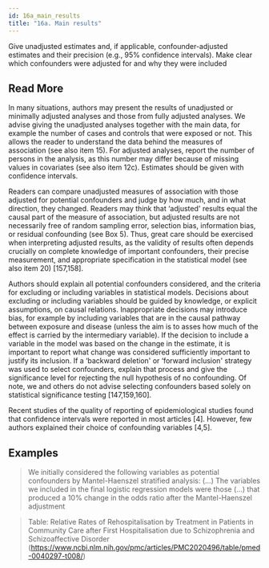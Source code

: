 ```yaml
---
id: 16a_main_results
title: "16a. Main results"
---
```

Give unadjusted estimates and, if applicable, confounder-adjusted estimates and their precision (e.g., 95% confidence intervals). Make clear which confounders were adjusted for and why they were included

## Read More

In many situations, authors may present the results of unadjusted or minimally adjusted analyses and those from fully adjusted analyses. We advise giving the unadjusted analyses together with the main data, for example the number of cases and controls that were exposed or not. This allows the reader to understand the data behind the measures of association (see also item 15). For adjusted analyses, report the number of persons in the analysis, as this number may differ because of missing values in covariates (see also item 12c). Estimates should be given with confidence intervals.

Readers can compare unadjusted measures of association with those adjusted for potential confounders and judge by how much, and in what direction, they changed. Readers may think that ‘adjusted' results equal the causal part of the measure of association, but adjusted results are not necessarily free of random sampling error, selection bias, information bias, or residual confounding (see Box 5). Thus, great care should be exercised when interpreting adjusted results, as the validity of results often depends crucially on complete knowledge of important confounders, their precise measurement, and appropriate specification in the statistical model (see also item 20) [157,158].

Authors should explain all potential confounders considered, and the criteria for excluding or including variables in statistical models. Decisions about excluding or including variables should be guided by knowledge, or explicit assumptions, on causal relations. Inappropriate decisions may introduce bias, for example by including variables that are in the causal pathway between exposure and disease (unless the aim is to asses how much of the effect is carried by the intermediary variable). If the decision to include a variable in the model was based on the change in the estimate, it is important to report what change was considered sufficiently important to justify its inclusion. If a ‘backward deletion' or ‘forward inclusion' strategy was used to select confounders, explain that process and give the significance level for rejecting the null hypothesis of no confounding. Of note, we and others do not advise selecting confounders based solely on statistical significance testing [147,159,160].

Recent studies of the quality of reporting of epidemiological studies found that confidence intervals were reported in most articles [4]. However, few authors explained their choice of confounding variables [4,5].

## Examples

> We initially considered the following variables as potential confounders by Mantel-Haenszel stratified analysis: (…) The variables we included in the final logistic regression models were those (…) that produced a 10% change in the odds ratio after the Mantel-Haenszel adjustment

> Table: Relative Rates of Rehospitalisation by Treatment in Patients in Community Care after First Hospitalisation due to Schizophrenia and Schizoaffective Disorder (https://www.ncbi.nlm.nih.gov/pmc/articles/PMC2020496/table/pmed-0040297-t008/)